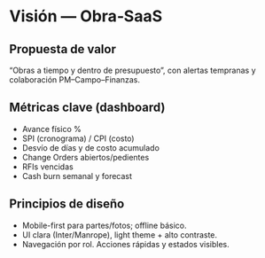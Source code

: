 # Visión — Obra‑SaaS


## Propuesta de valor
“Obras a tiempo y dentro de presupuesto”, con alertas tempranas y colaboración PM–Campo–Finanzas.


## Métricas clave (dashboard)
- Avance físico %
- SPI (cronograma) / CPI (costo)
- Desvío de días y de costo acumulado
- Change Orders abiertos/pedientes
- RFIs vencidas
- Cash burn semanal y forecast


## Principios de diseño
- Mobile-first para partes/fotos; offline básico.
- UI clara (Inter/Manrope), light theme + alto contraste.
- Navegación por rol. Acciones rápidas y estados visibles.